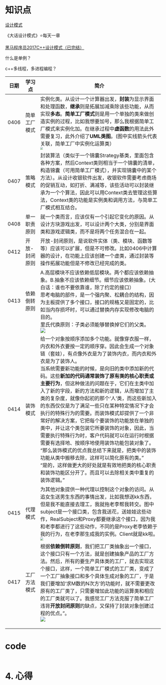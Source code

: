 # 知识点

[设计模式](https://www.runoob.com/design-pattern/factory-pattern.html)

《大话设计模式》:star:每天一章

[黑马程序员2017C++设计模式（已完结）](https://www.bilibili.com/video/BV1KW411t7FV?spm_id_from=333.999.0.0)



什么是单例？

c++多线程，多进程编程？

| 日期 | 学习点        | 简介                                                         |
| ---- | ------------- | ------------------------------------------------------------ |
| 0406 | 简单工厂模式  | 实例化类。从设计一个计算器出发，**封装**为显示界面和处理函数，**继承**则是拓展加减乘除该些功能，从而实现**多态**。**简单工厂模式**则是用一个单独的类来做创造实例的过程，比如我想要加号，那么我根据简单工厂模式来实例化加。在继承过程中**虚函数**的用法此外需要复习，此外介绍了**UML类图**。(图中实线箭头代表关联，简单工厂中实例化运算类）<br /><img src="D:\桌面\刷题攻略\Carl\剑指offer\images\简单工厂.png" style="zoom:50%;" /> |
| 0407 | 策略模式      | 封装算法（类似于一个锦囊Strategy基类，里面包含各种方案，然后Context类则相当于一个锦囊的清单，构造锦囊（可用简单工厂模式），并实现锦囊中的某个方法）。从设计收银软件出发，收银软件需要考虑商场的促销互动，如打折、满减等，该些活动可以封装继承为一个个算法，因此可以用Context类去管理这些算法，Context类的功能是实例类和调用方法，与简单工厂模式相互结合。 |
| 0408 | 单一职责原则  | 就一个类而言，应该仅有一个引起它变化的原因。从设计方块游戏出发，可以设计两个大类，分别是界面类和游戏逻辑类，而不是将两个任务混合在一起。 |
| 0412 | 开放-封闭原则 | 开放-封闭原则，是说软件实体（类、模块、函数等等）应该可以扩展，但是不可修改。比如0406中计算器的设计，在功能上应该创建一个虚类，通过封装等操作拓展功能但是不修改已经完成的类。 |
| 0413 | 依赖倒转原则  | A.高层模块不应该依赖低层模块。两个都应该依赖抽象。B.抽象不应该依赖细节。细节应该依赖抽象。(大白话：谁也不要依靠谁，除了约定的接口）<br />思考电脑的部件，是一个强内聚、松耦合的结构，因为主板提供了多个接口，接口的规格又是固定的，比如当内存损坏时，可以通过替换内存实现修改电脑的目的。<br />里氏代换原则：子类必须能够替换掉它们的父类。<br />![](D:\桌面\刷题攻略\Carl\剑指offer\images\依赖倒转原则.png) |
| 0414 | 装饰模式      | 给一个对象按顺序添加多个功能。就像穿衣服一样，内衣和外衣要按一定的顺序穿。因此会生成一个对象链（套娃），有点像外衣是为了装饰内衣，而内衣和外衣是为了装饰人。<br />当系统需要新功能的时候，是向旧的类中添加新的代码。这些**新加的代码通常装饰了原有类的核心职责或主要行为**，但这种做法的问题在于，它们在主类中加入了新的字段，新的方法和新的逻辑，从而增加了主类的复杂度，就像你起初的那个‘人’类，而这些新加入的东西仅仅是为了满足一些只在某种特定情况下才会执行的特殊行为的需要。而装饰模式却提供了一个非常好的解决方案，它把每个要装饰的功能放在单独的类中，并让这个类包装它所要装饰的对象，因此，当需要执行特殊行为时，客户代码就可以在运行时根据需要有选择地、按顺序地使用装饰功能包装对象了。<br/>“那么装饰模式的优点我总结下来就是，把类中的装饰功能从类中搬移去除，这样可以简化原有的类。”<br/>“是的，这样做更大的好处就是有效地把类的核心职责和装饰功能区分开了。而且可以去除相关类中重复的装饰逻辑。” |
| 0415 | 代理模式      | 为其他对象提供一种代理以控制这个对象的访问。从追女生送男生东西的事情出发，比如我想送kk东西，但是我不能直接去理工，我就拖老李帮我转交。图中subject是一个接口类，包含我送花，送娃娃这些动作，RealSubject和Proxy都要继承这个接口，因为我和老李都进行了这些动作，不同的是Proxy老李依赖于我的行为，在老李那生成我的实例。Client就是kk啦。<br /><img src="D:\桌面\刷题攻略\Carl\剑指offer\images\代理模式.png" style="zoom:60%;" /> |
| 0417 | 工厂方法模式  | 根据**依赖倒转原则**，我们把工厂类抽象出一个接口，这个接口只有一个方法，就是创建抽象产品的工厂方法。然后，所有的要生产具体类的工厂，就去实现这个接口，这样，一个简单工厂模式的工厂类，变成了一个工厂抽象接口和多个具体生成对象的工厂，于是我们要增加‘求M数的N次方’的功能时，就不需要更改原有的工厂类了，只需要增加此功能的运算类和相应的工厂类就可以了。我感觉工厂方法克服了简单工厂违背**开放封闭原则**的缺点，又保持了封装对象创建过程的优点。”。<br />![](D:\桌面\刷题攻略\Carl\剑指offer\images\工厂方法.png) |
|      |               |                                                              |
|      |               |                                                              |
|      |               |                                                              |



# code

```c++

```


# 4. 心得
